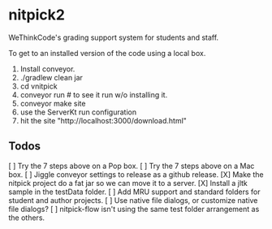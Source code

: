 # nitpick2

WeThinkCode's grading support system for students and staff.

To get to an installed version of the code using a local box.

1. Install conveyor.
2. ./gradlew clean jar
3. cd vnitpick
4. conveyor run # to see it run w/o installing it.
5. conveyor make site
6. use the ServerKt run configuration
7. hit the site "http://localhost:3000/download.html"

Todos
-----

[ ] Try the 7 steps above on a Pop box.
[ ] Try the 7 steps above on a Mac box.
[ ] Jiggle conveyor settings to release as a github release.
[X] Make the nitpick project do a fat jar so we can move it to a server.
[X] Install a jltk sample in the testData folder.
[ ] Add MRU support and standard folders for student and author projects.
[ ] Use native file dialogs, or customize native file dialogs?
[ ] nitpick-flow isn't using the same test folder arrangement as the others.

